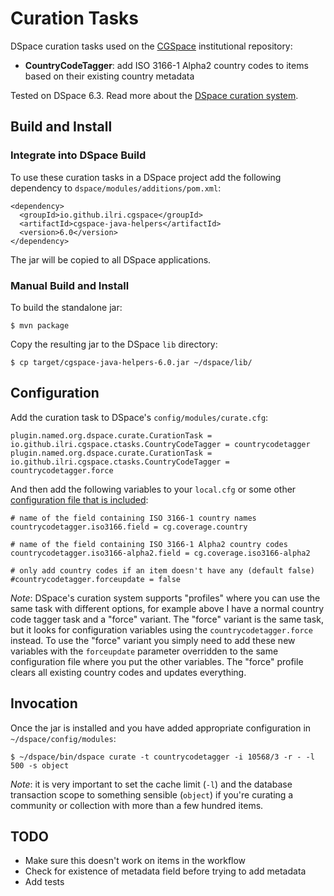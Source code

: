 # Curation Tasks
DSpace curation tasks used on the [CGSpace](https://cgspace.cgiar.org) institutional repository:

- **CountryCodeTagger**: add ISO 3166-1 Alpha2 country codes to items based on their existing country metadata

Tested on DSpace 6.3. Read more about the [DSpace curation system](https://wiki.lyrasis.org/display/DSDOC5x/Curation+System).

## Build and Install

### Integrate into DSpace Build
To use these curation tasks in a DSpace project add the following dependency to `dspace/modules/additions/pom.xml`:

```
<dependency>
  <groupId>io.github.ilri.cgspace</groupId>
  <artifactId>cgspace-java-helpers</artifactId>
  <version>6.0</version>
</dependency>
```

The jar will be copied to all DSpace applications.

### Manual Build and Install
To build the standalone jar:

```
$ mvn package
```

Copy the resulting jar to the DSpace `lib` directory:

```
$ cp target/cgspace-java-helpers-6.0.jar ~/dspace/lib/
```

## Configuration
Add the curation task to DSpace's `config/modules/curate.cfg`:

```
plugin.named.org.dspace.curate.CurationTask = io.github.ilri.cgspace.ctasks.CountryCodeTagger = countrycodetagger
plugin.named.org.dspace.curate.CurationTask = io.github.ilri.cgspace.ctasks.CountryCodeTagger = countrycodetagger.force
```

And then add the following variables to your `local.cfg` or some other [configuration file that is included](https://wiki.lyrasis.org/display/DSDOC6x/Configuration+Reference#ConfigurationReference-IncludingotherPropertyFiles):

```
# name of the field containing ISO 3166-1 country names
countrycodetagger.iso3166.field = cg.coverage.country

# name of the field containing ISO 3166-1 Alpha2 country codes
countrycodetagger.iso3166-alpha2.field = cg.coverage.iso3166-alpha2

# only add country codes if an item doesn't have any (default false)
#countrycodetagger.forceupdate = false
```

*Note*: DSpace's curation system supports "profiles" where you can use the same task with different options, for example above I have a normal country code tagger task and a "force" variant. The "force" variant is the same task, but it looks for configuration variables using the `countrycodetagger.force` instead. To use the "force" variant you simply need to add these new variables with the `forceupdate` parameter overridden to the same configuration file where you put the other variables. The "force" profile clears all existing country codes and updates everything.

## Invocation
Once the jar is installed and you have added appropriate configuration in `~/dspace/config/modules`:

```
$ ~/dspace/bin/dspace curate -t countrycodetagger -i 10568/3 -r - -l 500 -s object
```

*Note*: it is very important to set the cache limit (`-l`) and the database transaction scope to something sensible (`object`) if you're curating a community or collection with more than a few hundred items.

## TODO

- Make sure this doesn't work on items in the workflow
- Check for existence of metadata field before trying to add metadata
- Add tests
